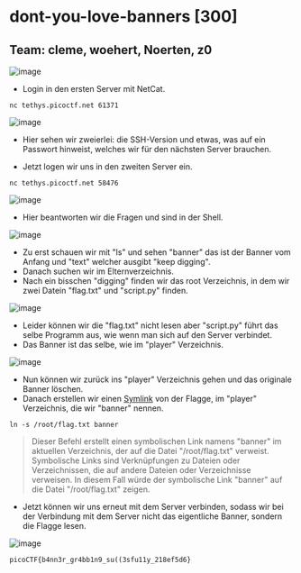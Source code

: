 # dont-you-love-banners [300]
## Team: cleme, woehert, Noerten, z0

![image](https://github.com/HAW-THL/Write-ups/assets/90260119/7ce9fdda-eb17-48bc-a8cb-f1335fca8011)

- Login in den ersten Server mit NetCat.
```
nc tethys.picoctf.net 61371
```
![image](https://github.com/HAW-THL/Write-ups/assets/90260119/9b740f26-350d-47a7-9249-c846b9076bd2)

- Hier sehen wir zweierlei: die SSH-Version und etwas, was auf ein Passwort hinweist, welches wir für den nächsten Server brauchen.

- Jetzt logen wir uns in den zweiten Server ein.
```
nc tethys.picoctf.net 58476
```
![image](https://github.com/HAW-THL/Write-ups/assets/90260119/cd451afd-1c8d-44bc-ad94-5a5e365bded3)

- Hier beantworten wir die Fragen und sind in der Shell.

![image](https://github.com/HAW-THL/Write-ups/assets/90260119/175214fd-d64b-46c8-9993-2ec25cc0764c)

- Zu erst schauen wir mit "ls" und sehen "banner" das ist der Banner vom Anfang und "text" welcher ausgibt "keep digging".
- Danach suchen wir im Elternverzeichnis.
- Nach ein bisschen "digging" finden wir das root Verzeichnis, in dem wir zwei Datein "flag.txt" und "script.py" finden. 

![image](https://github.com/HAW-THL/Write-ups/assets/90260119/2d0c4ead-89ea-4c55-a80a-366b95a7b434)

- Leider können wir die "flag.txt" nicht lesen aber "script.py" führt das selbe Programm aus, wie wenn man sich auf den Server verbindet.
- Das Banner ist das selbe, wie im "player" Verzeichnis.

![image](https://github.com/HAW-THL/Write-ups/assets/90260119/f883b697-49da-4c8e-b196-24deefdd8dc7)

- Nun können wir zurück ins "player" Verzeichnis gehen und das originale Banner löschen.
- Danach erstellen wir einen [Symlink](https://en.wikipedia.org/wiki/Symbolic_link) von der Flagge, im "player" Verzeichnis, die wir "banner" nennen.
```
ln -s /root/flag.txt banner
```
> Dieser Befehl erstellt einen symbolischen Link namens "banner" im aktuellen Verzeichnis, der auf die Datei "/root/flag.txt" verweist. Symbolische Links sind Verknüpfungen zu Dateien oder Verzeichnissen, die auf andere Dateien oder Verzeichnisse verweisen. In diesem Fall würde der symbolische Link "banner" auf die Datei "/root/flag.txt" zeigen.

- Jetzt können wir uns erneut mit dem Server verbinden, sodass wir bei der Verbindung mit dem Server nicht das eigentliche Banner, sondern die Flagge lesen.

![image](https://github.com/HAW-THL/Write-ups/assets/90260119/3648bf51-1c7c-4914-8e60-a7138843cfc8)

```
picoCTF{b4nn3r_gr4bb1n9_su((3sfu11y_218ef5d6}
```
